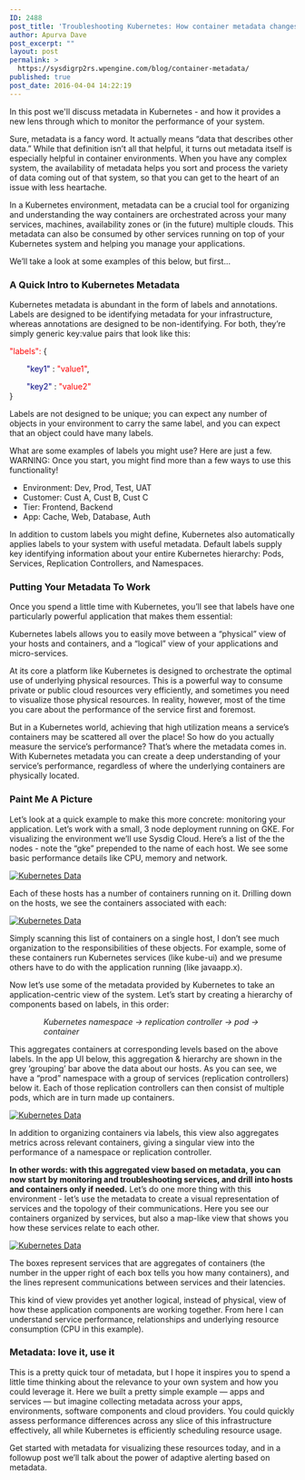 ```yaml
---
ID: 2488
post_title: 'Troubleshooting Kubernetes: How container metadata changes your point of view'
author: Apurva Dave
post_excerpt: ""
layout: post
permalink: >
  https://sysdigrp2rs.wpengine.com/blog/container-metadata/
published: true
post_date: 2016-04-04 14:22:19
---
```

In this post we'll discuss metadata in Kubernetes - and how it provides a new lens through which to monitor the performance of your system.

Sure, metadata is a fancy word. It actually means “data that describes other data.” While that definition isn’t all that helpful, it turns out metadata itself is especially helpful in container environments. When you have any complex system, the availability of metadata helps you sort and process the variety of data coming out of that system, so that you can get to the heart of an issue with less heartache.

In a Kubernetes environment, metadata can be a crucial tool for organizing and understanding the way containers are orchestrated across your many services, machines, availability zones or (in the future) multiple clouds. This metadata can also be consumed by other services running on top of your Kubernetes system and helping you manage your applications.

We’ll take a look at some examples of this below, but first...

### A Quick Intro to Kubernetes Metadata

Kubernetes metadata is abundant in the form of labels and annotations. Labels are designed to be identifying metadata for your infrastructure, whereas annotations are designed to be non-identifying. For both, they’re simply generic key:value pairs that look like this:

<span style="color: #ff0000;">"labels":</span> {<div style="padding-left: 30px;">
  <span style="color: #000080;">"key1"</span> : <span style="color: #ff0000;">"value1"</span>,
</div>

<div style="padding-left: 30px;">
  <span style="color: #000080;">"key2"</span> : <span style="color: #ff0000;">"value2" </span>
</div> } 

  
Labels are not designed to be unique; you can expect any number of objects in your environment to carry the same label, and you can expect that an object could have many labels.

What are some examples of labels you might use? Here are just a few. WARNING: Once you start, you might find more than a few ways to use this functionality!

*   Environment: Dev, Prod, Test, UAT
*   Customer: Cust A, Cust B, Cust C
*   Tier: Frontend, Backend
*   App: Cache, Web, Database, Auth

In addition to custom labels you might define, Kubernetes also automatically applies labels to your system with useful metadata. Default labels supply key identifying information about your entire Kubernetes hierarchy: Pods, Services, Replication Controllers, and Namespaces.

### Putting Your Metadata To Work

Once you spend a little time with Kubernetes, you’ll see that labels have one particularly powerful application that makes them essential:

Kubernetes labels allows you to easily move between a “physical” view of your hosts and containers, and a “logical” view of your applications and micro-services.

At its core a platform like Kubernetes is designed to orchestrate the optimal use of underlying physical resources. This is a powerful way to consume private or public cloud resources very efficiently, and sometimes you need to visualize those physical resources. In reality, however, most of the time you care about the performance of the service first and foremost.

But in a Kubernetes world, achieving that high utilization means a service’s containers may be scattered all over the place! So how do you actually measure the service’s performance? That’s where the metadata comes in. With Kubernetes metadata you can create a deep understanding of your service’s performance, regardless of where the underlying containers are physically located.

### Paint Me A Picture

Let’s look at a quick example to make this more concrete: monitoring your application. Let’s work with a small, 3 node deployment running on GKE. For visualizing the environment we’ll use Sysdig Cloud. Here’s a list of the the nodes - note the “gke” prepended to the name of each host. We see some basic performance details like CPU, memory and network.

<a data-rel="lightbox-0" href="/wp-content/uploads/2016/04/Kubernetes-Metadata-Blog-Image-1.png"></a>[![Kubernetes Data][1]][1] 

Each of these hosts has a number of containers running on it. Drilling down on the hosts, we see the containers associated with each:

<a data-rel="lightbox-0" href="/wp-content/uploads/2016/04/Kubernetes-Metadata-Blog-2.png"></a>[![Kubernetes Data][2]][2] 

Simply scanning this list of containers on a single host, I don’t see much organization to the responsibilities of these objects. For example, some of these containers run Kubernetes services (like kube-ui) and we presume others have to do with the application running (like javaapp.x).

Now let’s use some of the metadata provided by Kubernetes to take an application-centric view of the system. Let’s start by creating a hierarchy of components based on labels, in this order:

<div style="padding-left: 60px;">
  <em>Kubernetes namespace -> replication controller -> pod -> container</em>
</div>

  
This aggregates containers at corresponding levels based on the above labels. In the app UI below, this aggregation & hierarchy are shown in the grey ‘grouping’ bar above the data about our hosts. As you can see, we have a “prod” namespace with a group of services (replication controllers) below it. Each of those replication controllers can then consist of multiple pods, which are in turn made up containers.

<a data-rel="lightbox-0" href="/wp-content/uploads/2016/04/Kubernetes-Metadata-Blog-3.png"></a>[![Kubernetes Data][3]][3] 

In addition to organizing containers via labels, this view also aggregates metrics across relevant containers, giving a singular view into the performance of a namespace or replication controller.

**In other words: with this aggregated view based on metadata, you can now start by monitoring and troubleshooting services, and drill into hosts and containers only if needed.** 
Let’s do one more thing with this environment - let’s use the metadata to create a visual representation of services and the topology of their communications. Here you see our containers organized by services, but also a map-like view that shows you how these services relate to each other.

<a data-rel="lightbox-0" href="/wp-content/uploads/2016/04/Kubernetes-Metadata-Blog-4.png"></a>[![Kubernetes Data][4]][4] 

The boxes represent services that are aggregates of containers (the number in the upper right of each box tells you how many containers), and the lines represent communications between services and their latencies.

This kind of view provides yet another logical, instead of physical, view of how these application components are working together. From here I can understand service performance, relationships and underlying resource consumption (CPU in this example).

### Metadata: love it, use it

This is a pretty quick tour of metadata, but I hope it inspires you to spend a little time thinking about the relevance to your own system and how you could leverage it. Here we built a pretty simple example — apps and services — but imagine collecting metadata across your apps, environments, software components and cloud providers. You could quickly assess performance differences across any slice of this infrastructure effectively, all while Kubernetes is efficiently scheduling resource usage.

Get started with metadata for visualizing these resources today, and in a followup post we’ll talk about the power of adaptive alerting based on metadata.

 [1]: /wp-content/uploads/2016/04/Kubernetes-Metadata-Blog-Image-1.png
 [2]: /wp-content/uploads/2016/04/Kubernetes-Metadata-Blog-2.png
 [3]: /wp-content/uploads/2016/04/Kubernetes-Metadata-Blog-3.png
 [4]: /wp-content/uploads/2016/04/Kubernetes-Metadata-Blog-4.png